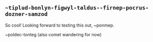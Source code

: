 ## `~tiplud-bonlyn-figwyl-taldus--firnep-pocrus-dozner-samzod`
So cool! Looking forward to testing this out, ~ponmep. 

~poldec-tonteg (also comet wandering for now)